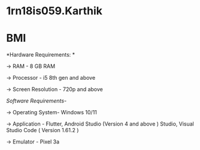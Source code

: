 # 1rn18is059.Karthik
# BMI
*Hardware Requirements: *

-> RAM - 8 GB RAM

-> Processor - i5 8th gen and above 

-> Screen Resolution - 720p and above


*Software Requirements-*

-> Operating System- Windows 10/11

-> Application - Flutter, Android Studio (Version 4 and above ) Studio, Visual Studio Code ( Version 1.61.2 )

-> Emulator - Pixel 3a
